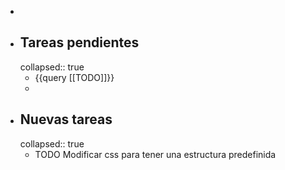 -
- ## Tareas pendientes
  collapsed:: true
	- {{query [[TODO]]}}
	-
- ## Nuevas tareas
  collapsed:: true
	- TODO Modificar css para tener una estructura predefinida